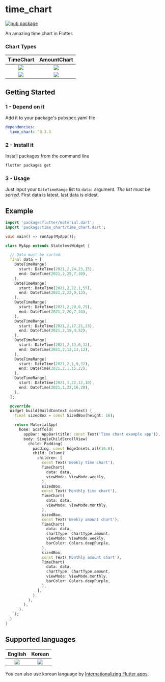 # time_chart


[![pub package](https://img.shields.io/pub/v/time_chart.svg)](https://pub.dev/packages/time_chart)

An amazing time chart in Flutter.

### Chart Types

|                          TimeChart                           |                         AmountChart                          |
| :----------------------------------------------------------: | :----------------------------------------------------------: |
| ![](https://github.com/jja08111/time_chart/blob/main/assets/images/time_chart/weekly_time_chart.gif?raw=true) | ![](https://github.com/jja08111/time_chart/blob/main/assets/images/amount_chart/weekly_amount_chart.gif?raw=true) |
| ![](https://github.com/jja08111/time_chart/blob/main/assets/images/time_chart/monthly_time_chart.gif?raw=true) | ![](https://github.com/jja08111/time_chart/blob/main/assets/images/amount_chart/monthly_amount_chart.gif?raw=true) |



## Getting Started

### 1 - Depend on it

Add it to your package's pubspec.yaml file

```yml
dependencies:
  time_chart: ^0.3.3
```

### 2 - Install it

Install packages from the command line

```sh
flutter packages get
```

### 3 - Usage

Just input your `DateTimeRange` list to `data:` argument. *The list must be sorted.* First data is
latest, last data is oldest.



## Example

```dart
import 'package:flutter/material.dart';
import 'package:time_chart/time_chart.dart';

void main() => runApp(MyApp());

class MyApp extends StatelessWidget {

  // Data must be sorted.
  final data = [
    DateTimeRange(
      start: DateTime(2021,2,24,23,15),
      end: DateTime(2021,2,25,7,30),
    ),
    DateTimeRange(
      start: DateTime(2021,2,22,1,55),
      end: DateTime(2021,2,22,9,12),
    ),
    DateTimeRange(
      start: DateTime(2021,2,20,0,25),
      end: DateTime(2021,2,20,7,34),
    ),
    DateTimeRange(
      start: DateTime(2021,2,17,21,23),
      end: DateTime(2021,2,18,4,52),
    ),
    DateTimeRange(
      start: DateTime(2021,2,13,6,32),
      end: DateTime(2021,2,13,13,12),
    ),
    DateTimeRange(
      start: DateTime(2021,2,1,9,32),
      end: DateTime(2021,2,1,15,22),
    ),
    DateTimeRange(
      start: DateTime(2021,1,22,12,10),
      end: DateTime(2021,1,22,16,20),
    ),
  ];

  @override
  Widget build(BuildContext context) {
    final sizedBox = const SizedBox(height: 16);

    return MaterialApp(
      home: Scaffold(
        appBar: AppBar(title: const Text('Time chart example app')),
        body: SingleChildScrollView(
          child: Padding(
            padding: const EdgeInsets.all(16.0),
            child: Column(
              children: [
                const Text('Weekly time chart'),
                TimeChart(
                  data: data,
                  viewMode: ViewMode.weekly,
                ),
                sizedBox,
                const Text('Monthly time chart'),
                TimeChart(
                  data: data,
                  viewMode: ViewMode.monthly,
                ),
                sizedBox,
                const Text('Weekly amount chart'),
                TimeChart(
                  data: data,
                  chartType: ChartType.amount,
                  viewMode: ViewMode.weekly,
                  barColor: Colors.deepPurple,
                ),
                sizedBox,
                const Text('Monthly amount chart'),
                TimeChart(
                  data: data,
                  chartType: ChartType.amount,
                  viewMode: ViewMode.monthly,
                  barColor: Colors.deepPurple,
                ),
              ],
            ),
          ),
        ),
      ),
    );
  }
}
```

## Supported languages

|                           English                            |                            Korean                            |
| :----------------------------------------------------------: | :----------------------------------------------------------: |
| ![](https://github.com/jja08111/time_chart/blob/main/assets/images/time_chart/weekly_time_chart.gif?raw=true) | ![](https://github.com/jja08111/time_chart/blob/main/assets/images/time_chart/weekly_time_chart_ko.gif?raw=true) |

You can also use korean language by [Internationalizing Flutter apps](https://flutter.dev/docs/development/accessibility-and-localization/internationalization).

